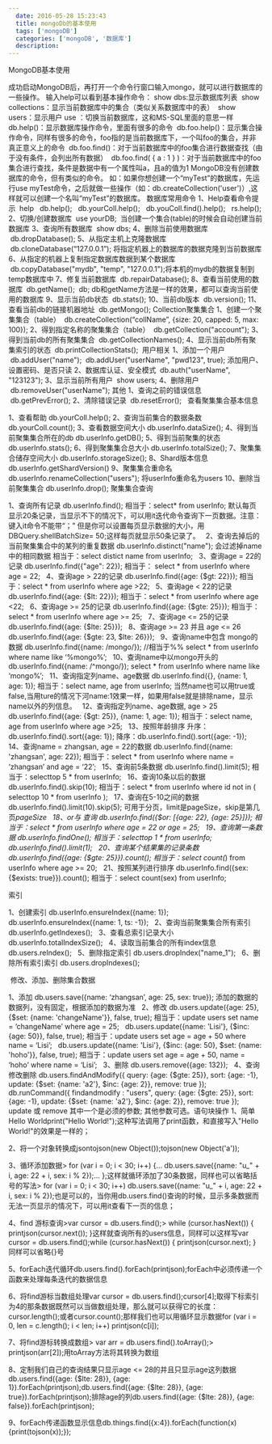 ```yaml
---
  date: 2016-05-28 15:23:43
  title: mongoDb的基本使用
  tags: ['mongoDB']
  categories: ['mongoDB', '数据库']
  description:
---
```



MongoDB基本使用

成功启动MongoDB后，再打开一个命令行窗口输入mongo，就可以进行数据库的一些操作。
输入help可以看到基本操作命令：
show dbs:显示数据库列表 
show collections：显示当前数据库中的集合（类似关系数据库中的表） 
show users：显示用户
use <db name>：切换当前数据库，这和MS-SQL里面的意思一样 
db.help()：显示数据库操作命令，里面有很多的命令 
db.foo.help()：显示集合操作命令，同样有很多的命令，foo指的是当前数据库下，一个叫foo的集合，并非真正意义上的命令 
db.foo.find()：对于当前数据库中的foo集合进行数据查找（由于没有条件，会列出所有数据） 
db.foo.find( { a : 1 } )：对于当前数据库中的foo集合进行查找，条件是数据中有一个属性叫a，且a的值为1
MongoDB没有创建数据库的命令，但有类似的命令。
如：如果你想创建一个“myTest”的数据库，先运行use myTest命令，之后就做一些操作（如：db.createCollection('user')）,这样就可以创建一个名叫“myTest”的数据库。
数据库常用命令
1、Help查看命令提示
 help
  db.help();
  db.yourColl.help();
  db.youColl.find().help();
  rs.help();
2、切换/创建数据库
 use yourDB;  当创建一个集合(table)的时候会自动创建当前数据库
3、查询所有数据库
 show dbs;
4、删除当前使用数据库
 db.dropDatabase();
5、从指定主机上克隆数据库
 db.cloneDatabase(“127.0.0.1”); 将指定机器上的数据库的数据克隆到当前数据库
6、从指定的机器上复制指定数据库数据到某个数据库
 db.copyDatabase("mydb", "temp", "127.0.0.1");将本机的mydb的数据复制到temp数据库中
7、修复当前数据库
 db.repairDatabase();
8、查看当前使用的数据库
 db.getName();
 db; db和getName方法是一样的效果，都可以查询当前使用的数据库
9、显示当前db状态
 db.stats();
10、当前db版本
 db.version();
11、查看当前db的链接机器地址
 db.getMongo();
Collection聚集集合
1、创建一个聚集集合（table）
 db.createCollection(“collName”, {size: 20, capped: 5, max: 100});
2、得到指定名称的聚集集合（table）
 db.getCollection("account");
3、得到当前db的所有聚集集合
 db.getCollectionNames();
4、显示当前db所有聚集索引的状态
 db.printCollectionStats();
 用户相关
1、添加一个用户
 db.addUser("name");
 db.addUser("userName", "pwd123", true); 添加用户、设置密码、是否只读
2、数据库认证、安全模式
 db.auth("userName", "123123");
3、显示当前所有用户
 show users;
4、删除用户
 db.removeUser("userName");
其他
1、查询之前的错误信息
 db.getPrevError();
2、清除错误记录
 db.resetError();
 
查看聚集集合基本信息

1、查看帮助  db.yourColl.help();
2、查询当前集合的数据条数  db.yourColl.count();
3、查看数据空间大小 db.userInfo.dataSize();
4、得到当前聚集集合所在的db db.userInfo.getDB();
5、得到当前聚集的状态 db.userInfo.stats();
6、得到聚集集合总大小 db.userInfo.totalSize();
7、聚集集合储存空间大小 db.userInfo.storageSize();
8、Shard版本信息  db.userInfo.getShardVersion()
9、聚集集合重命名 db.userInfo.renameCollection("users"); 将userInfo重命名为users
10、删除当前聚集集合 db.userInfo.drop();
聚集集合查询


1、查询所有记录
db.userInfo.find();
相当于：select* from userInfo;
默认每页显示20条记录，当显示不下的情况下，可以用it迭代命令查询下一页数据。注意：键入it命令不能带“；”
但是你可以设置每页显示数据的大小，用DBQuery.shellBatchSize= 50;这样每页就显示50条记录了。
 
2、查询去掉后的当前聚集集合中的某列的重复数据
db.userInfo.distinct("name");
会过滤掉name中的相同数据
相当于：select distict name from userInfo;
 
3、查询age = 22的记录
db.userInfo.find({"age": 22});
相当于： select * from userInfo where age = 22;
 
4、查询age > 22的记录
db.userInfo.find({age: {$gt: 22}});
相当于：select * from userInfo where age >22;
 
5、查询age < 22的记录
db.userInfo.find({age: {$lt: 22}});
相当于：select * from userInfo where age <22;
 
6、查询age >= 25的记录
db.userInfo.find({age: {$gte: 25}});
相当于：select * from userInfo where age >= 25;
 
7、查询age <= 25的记录
db.userInfo.find({age: {$lte: 25}});
 
8、查询age >= 23 并且 age <= 26
db.userInfo.find({age: {$gte: 23, $lte: 26}});
 
9、查询name中包含 mongo的数据
db.userInfo.find({name: /mongo/});
//相当于%%
select * from userInfo where name like ‘%mongo%’;
 
10、查询name中以mongo开头的
db.userInfo.find({name: /^mongo/});
select * from userInfo where name like ‘mongo%’;
 
11、查询指定列name、age数据
db.userInfo.find({}, {name: 1, age: 1});
相当于：select name, age from userInfo;
当然name也可以用true或false,当用ture的情况下河name:1效果一样，如果用false就是排除name，显示name以外的列信息。
 
12、查询指定列name、age数据, age > 25
db.userInfo.find({age: {$gt: 25}}, {name: 1, age: 1});
相当于：select name, age from userInfo where age >25;
 
13、按照年龄排序
升序：db.userInfo.find().sort({age: 1});
降序：db.userInfo.find().sort({age: -1});
 
14、查询name = zhangsan, age = 22的数据
db.userInfo.find({name: 'zhangsan', age: 22});
相当于：select * from userInfo where name = ‘zhangsan’ and age = ‘22’;
 
15、查询前5条数据
db.userInfo.find().limit(5);
相当于：selecttop 5 * from userInfo;
 
16、查询10条以后的数据
db.userInfo.find().skip(10);
相当于：select * from userInfo where id not in (
selecttop 10 * from userInfo
);
 
17、查询在5-10之间的数据
db.userInfo.find().limit(10).skip(5);
可用于分页，limit是pageSize，skip是第几页*pageSize
 
18、or与 查询
db.userInfo.find({$or: [{age: 22}, {age: 25}]});
相当于：select * from userInfo where age = 22 or age = 25;
 
19、查询第一条数据
db.userInfo.findOne();
相当于：selecttop 1 * from userInfo;
db.userInfo.find().limit(1);
 
20、查询某个结果集的记录条数
db.userInfo.find({age: {$gte: 25}}).count();
相当于：select count(*) from userInfo where age >= 20;
 
21、按照某列进行排序
db.userInfo.find({sex: {$exists: true}}).count();
相当于：select count(sex) from userInfo;



索引


1、创建索引
db.userInfo.ensureIndex({name: 1});
db.userInfo.ensureIndex({name: 1, ts: -1});
 
2、查询当前聚集集合所有索引
db.userInfo.getIndexes();
 
3、查看总索引记录大小
db.userInfo.totalIndexSize();
 
4、读取当前集合的所有index信息
db.users.reIndex();
 
5、删除指定索引
db.users.dropIndex("name_1");
 
6、删除所有索引索引
db.users.dropIndexes();


 修改、添加、删除集合数据


1、添加
db.users.save({name: ‘zhangsan’, age: 25, sex: true});
添加的数据的数据列，没有固定，根据添加的数据为准
 
2、修改
db.users.update({age: 25}, {$set: {name: 'changeName'}}, false, true);
相当于：update users set name = ‘changeName’ where age = 25;
 
db.users.update({name: 'Lisi'}, {$inc: {age: 50}}, false, true);
相当于：update users set age = age + 50 where name = ‘Lisi’;
 
db.users.update({name: 'Lisi'}, {$inc: {age: 50}, $set: {name: 'hoho'}}, false, true);
相当于：update users set age = age + 50, name = ‘hoho’ where name = ‘Lisi’;
 
3、删除
db.users.remove({age: 132});
 
4、查询修改删除
db.users.findAndModify({
    query: {age: {$gte: 25}},
    sort: {age: -1},
    update: {$set: {name: 'a2'}, $inc: {age: 2}},
    remove: true
});
 
db.runCommand({ findandmodify : "users",
    query: {age: {$gte: 25}},
    sort: {age: -1},
    update: {$set: {name: 'a2'}, $inc: {age: 2}},
    remove: true
});
update 或 remove 其中一个是必须的参数; 其他参数可选。语句块操作
1、简单Hello Worldprint("Hello World!");这种写法调用了print函数，和直接写入"Hello World!"的效果是一样的； 

2、将一个对象转换成jsontojson(new Object());tojson(new Object('a')); 

3、循环添加数据> for (var i = 0; i < 30; i++) {... db.users.save({name: "u_" + i, age: 22 + i, sex: i % 2});... };这样就循环添加了30条数据，同样也可以省略括号的写法> for (var i = 0; i < 30; i++) db.users.save({name: "u_" + i, age: 22 + i, sex: i % 2});也是可以的，当你用db.users.find()查询的时候，显示多条数据而无法一页显示的情况下，可以用it查看下一页的信息； 

4、find 游标查询>var cursor = db.users.find();> while (cursor.hasNext()) {     printjson(cursor.next()); }这样就查询所有的users信息，同样可以这样写var cursor = db.users.find();while (cursor.hasNext()) { printjson(cursor.next); }同样可以省略{}号

5、forEach迭代循环db.users.find().forEach(printjson);forEach中必须传递一个函数来处理每条迭代的数据信息 

6、将find游标当数组处理var cursor = db.users.find();cursor[4];取得下标索引为4的那条数据既然可以当做数组处理，那么就可以获得它的长度：cursor.length();或者cursor.count();那样我们也可以用循环显示数据for (var i = 0, len = c.length(); i < len; i++) printjson(c[i]); 

7、将find游标转换成数组> var arr = db.users.find().toArray();> printjson(arr[2]);用toArray方法将其转换为数组 

8、定制我们自己的查询结果只显示age <= 28的并且只显示age这列数据db.users.find({age: {$lte: 28}}, {age: 1}).forEach(printjson);db.users.find({age: {$lte: 28}}, {age: true}).forEach(printjson);排除age的列db.users.find({age: {$lte: 28}}, {age: false}).forEach(printjson); 

9、forEach传递函数显示信息db.things.find({x:4}).forEach(function(x) {print(tojson(x));});





